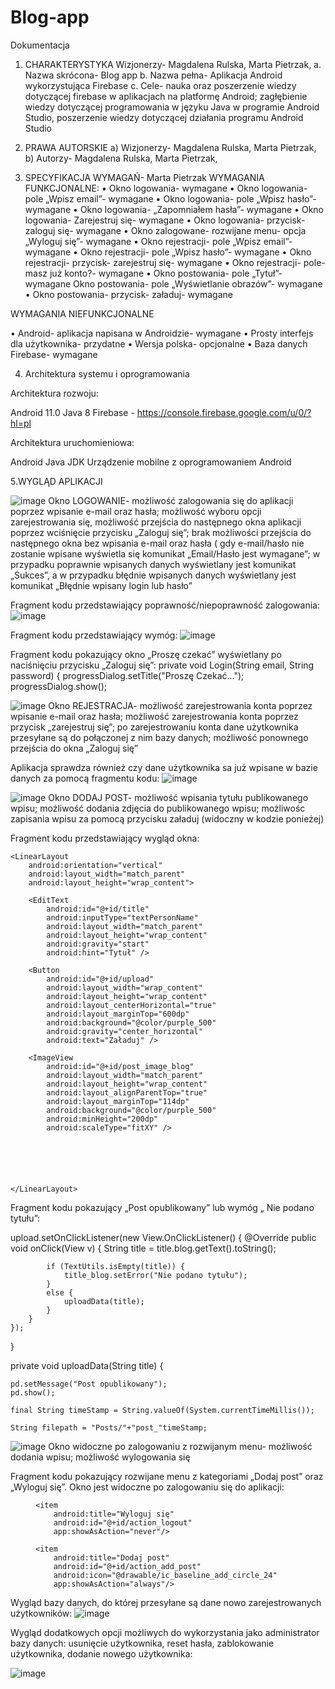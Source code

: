 # Blog-app

Dokumentacja

1.	CHARAKTERYSTYKA
 Wizjonerzy- Magdalena Rulska, Marta Pietrzak, 
a. Nazwa skrócona- Blog app
b. Nazwa pełna- Aplikacja Android wykorzystująca Firebase
c. Cele- nauka oraz poszerzenie wiedzy dotyczącej firebase w aplikacjach na platformę  Android; zagłębienie wiedzy dotyczącej programowania w języku Java w programie Android Studio, poszerzenie wiedzy dotyczącej działania programu Android Studio


2.	PRAWA AUTORSKIE
a)	Wizjonerzy- Magdalena Rulska, Marta Pietrzak, 
b)	Autorzy- Magdalena Rulska, Marta Pietrzak, 
3.	SPECYFIKACJA WYMAGAŃ- Marta Pietrzak
WYMAGANIA FUNKCJONALNE:
•	Okno logowania- wymagane
•	Okno logowania- pole „Wpisz email”- wymagane
•	Okno logowania- pole „Wpisz hasło”- wymagane
•	Okno logowania- „Zapomniałem hasła”- wymagane
•	Okno logowania- Zarejestruj się- wymagane
•	Okno logowania- przycisk- zaloguj się- wymagane
•	Okno zalogowane- rozwijane menu- opcja „Wyloguj się”- wymagane
•	Okno rejestracji- pole „Wpisz email”- wymagane
•	Okno rejestracji- pole „Wpisz hasło”- wymagane
•	Okno rejestracji- przycisk- zarejestruj się- wymagane
•	Okno rejestracji- pole- masz już konto?- wymagane
•	Okno postowania- pole „Tytuł”- wymagane
Okno postowania- pole „Wyświetlanie obrazów”- wymagane
•	Okno postowania- przycisk- załaduj- wymagane


WYMAGANIA NIEFUNKCJONALNE

•	Android- aplikacja napisana w Androidzie- wymagane
•	Prosty interfejs dla użytkownika- przydatne
•	Wersja polska- opcjonalne
•	Baza danych Firebase- wymagane


4.	Architektura systemu i oprogramowania

Architektura rozwoju:

Android 11.0
Java 8
Firebase - https://console.firebase.google.com/u/0/?hl=pl

Architektura uruchomieniowa:

Android 
Java JDK
Urządzenie mobilne z oprogramowaniem Android



5.WYGLĄD APLIKACJI

  ![image](https://user-images.githubusercontent.com/85177651/120908197-34394900-c668-11eb-9512-60bd4f436ce5.png)
Okno LOGOWANIE- możliwość zalogowania się do aplikacji poprzez wpisanie e-mail oraz hasła; możliwość wyboru opcji zarejestrowania się, możliwość przejścia do następnego okna aplikacji poprzez wciśnięcie przycisku „Zaloguj się”; brak możliwości przejścia do następnego okna bez wpisania e-mail oraz hasła ( gdy e-mail/hasło nie zostanie wpisane wyświetla się komunikat „Email/Hasło jest wymagane”; w przypadku poprawnie wpisanych danych wyświetlany jest komunikat „Sukces”, a w przypadku błędnie wpisanych danych wyświetlany jest komunikat „Błędnie wpisany login lub hasło”





Fragment kodu przedstawiający poprawność/niepoprawność zalogowania:
![image](https://user-images.githubusercontent.com/85177651/120908220-4f0bbd80-c668-11eb-86b3-ff760362f0da.png)














Fragment kodu przedstawiający wymóg:
![image](https://user-images.githubusercontent.com/85177651/120908224-5337db00-c668-11eb-9a16-f9ef2751d90a.png)













Fragment kodu pokazujący okno „Proszę czekać” wyświetlany po naciśnięciu przycisku „Zaloguj się”:
private void Login(String email, String password) {
    progressDialog.setTitle("Proszę Czekać...");
    progressDialog.show();











 ![image](https://user-images.githubusercontent.com/85177651/120908230-664aab00-c668-11eb-86fe-8f07214b75c8.png)
 Okno REJESTRACJA- możliwość zarejestrowania konta poprzez wpisanie 
 e-mail oraz hasła; możliwość zarejestrowania konta poprzez przycisk „zarejestruj się”; po zarejestrowaniu konta dane użytkownika przesyłane są do połączonej z nim bazy danych; możliwość ponownego przejścia do okna „Zaloguj się”

Aplikacja sprawdza również czy dane użytkownika sa już wpisane w bazie danych za pomocą fragmentu kodu:
![image](https://user-images.githubusercontent.com/85177651/120908232-6ea2e600-c668-11eb-8175-d52322dd6755.png)


 
![image](https://user-images.githubusercontent.com/85177651/120908239-73679a00-c668-11eb-8dda-e728d6ca76f2.png)
 Okno DODAJ POST- możliwość wpisania tytułu publikowanego wpisu; możliwość dodania zdjęcia do publikowanego wpisu; możliwośc zapisania wpisu za pomocą przycisku załaduj (widoczny w kodzie ponieżej) 

Fragment kodu przedstawiający wygląd okna:
<RelativeLayout
    xmlns:android="http://schemas.android.com/apk/res/android"
    xmlns:app="http://schemas.android.com/apk/res-auto"
    xmlns:tools="http://schemas.android.com/tools"
    android:layout_width="match_parent"
    android:layout_height="match_parent"
    tools:context=".AddpostActivity">

    <LinearLayout
        android:orientation="vertical"
        android:layout_width="match_parent"
        android:layout_height="wrap_content">

        <EditText
            android:id="@+id/title"
            android:inputType="textPersonName"
            android:layout_width="match_parent"
            android:layout_height="wrap_content"
            android:gravity="start"
            android:hint="Tytuł" />

        <Button
            android:id="@+id/upload"
            android:layout_width="wrap_content"
            android:layout_height="wrap_content"
            android:layout_centerHorizontal="true"
            android:layout_marginTop="600dp"
            android:background="@color/purple_500"
            android:gravity="center_horizontal"
            android:text="Załaduj" />

        <ImageView
            android:id="@+id/post_image_blog"
            android:layout_width="match_parent"
            android:layout_height="wrap_content"
            android:layout_alignParentTop="true"
            android:layout_marginTop="114dp"
            android:background="@color/purple_500"
            android:minHeight="200dp"
            android:scaleType="fitXY" />






    </LinearLayout>





</RelativeLayout>

Fragment kodu pokazujący  „Post opublikowany” lub wymóg „ Nie podano tytułu”:

upload.setOnClickListener(new View.OnClickListener() {
        @Override
        public void onClick(View v) {
            String title = title.blog.getText().toString();
           
            
            if (TextUtils.isEmpty(title)) {
                title_blog.setError("Nie podano tytułu");
            }
            else {
                uploadData(title);
            }
        }
    });
}

private void uploadData(String title) {

    pd.setMessage("Post opublikowany");
    pd.show();

    final String timeStamp = String.valueOf(System.currentTimeMillis());

    String filepath = "Posts/"+"post_"timeStamp;



  ![image](https://user-images.githubusercontent.com/85177651/120908244-7f535c00-c668-11eb-8d77-17f1bcc360a0.png)
 Okno widoczne po zalogowaniu z rozwijanym menu- możliwość dodania wpisu; możliwość wylogowania się




Fragment kodu pokazujący rozwijane  menu z kategoriami „Dodaj post” oraz „Wyloguj się”. Okno jest widoczne po zalogowaniu się do aplikacji:
<menu xmlns:android="http://schemas.android.com/apk/res/android"
    xmlns:app="http://schemas.android.com/apk/res-auto">

    <item
        android:title="Wyloguj się"
        android:id="@+id/action_logout"
        app:showAsAction="never"/>

    <item
        android:title="Dodaj post"
        android:id="@+id/action_add_post"
        android:icon="@drawable/ic_baseline_add_circle_24"
        app:showAsAction="always"/>

</menu>



Wygląd bazy danych, do której przesyłane są dane nowo zarejestrowanych użytkowników:
![image](https://user-images.githubusercontent.com/85177651/120908250-867a6a00-c668-11eb-870e-1705dcc1c8e4.png)

 


Wygląd dodatkowych opcji możliwych do wykorzystania jako administrator bazy danych: usunięcie użytkownika, reset hasła, zablokowanie użytkownika, dodanie nowego użytkownika:

![image](https://user-images.githubusercontent.com/85177651/120908255-8da17800-c668-11eb-83cd-5af61648e1b5.png)

 
